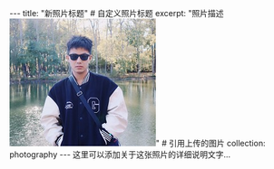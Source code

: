 --- title: "新照片标题"  # 自定义照片标题 excerpt: "照片描述 <br/><img src='/images/陈新凯-3.jpg'>"  # 引用上传的图片 collection: photography --- 这里可以添加关于这张照片的详细说明文字...